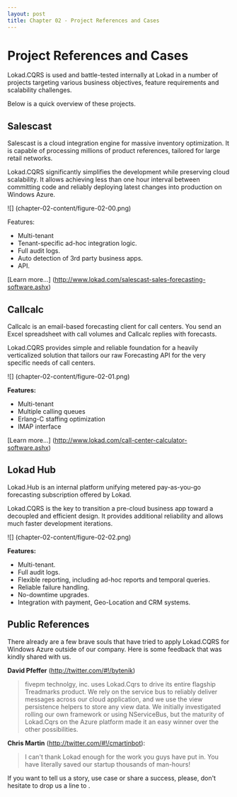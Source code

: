 ```yaml
---
layout: post
title: Chapter 02 - Project References and Cases
---
```



# Project References and Cases
Lokad.CQRS is used and battle-tested internally at Lokad in a number of projects targeting various business objectives, feature requirements and scalability challenges. 

Below is a quick overview of these projects.

## Salescast
Salescast is a cloud integration engine for massive inventory optimization. It is capable of processing millions of product references, tailored for large retail networks. 

Lokad.CQRS significantly simplifies the development while preserving cloud scalability. It allows achieving less than one hour interval between committing code and reliably deploying latest changes into production on Windows Azure.

![] (chapter-02-content/figure-02-00.png)

Features:

* Multi-tenant
* Tenant-specific ad-hoc integration logic.
* Full audit logs.
* Auto detection of 3rd party business apps.
* API.

[Learn more...] (http://www.lokad.com/salescast-sales-forecasting-software.ashx)

## Callcalc
Callcalc is an email-based forecasting client for call centers. You send an Excel spreadsheet with call volumes and Callcalc replies with forecasts.

Lokad.CQRS provides simple and reliable foundation for a heavily verticalized solution that tailors our raw Forecasting API for the very specific needs of call centers.

![] (chapter-02-content/figure-02-01.png)

**Features:**

* Multi-tenant
* Multiple calling queues
* Erlang-C staffing optimization
* IMAP interface

[Learn more...] (http://www.lokad.com/call-center-calculator-software.ashx)

## Lokad Hub
Lokad.Hub is an internal platform unifying metered pay-as-you-go forecasting subscription offered by Lokad. 

Lokad.CQRS is the key to transition a pre-cloud business app toward a decoupled and efficient design. It provides additional reliability and allows much faster development iterations. 

![] (chapter-02-content/figure-02-02.png)

**Features:**

* Multi-tenant.
* Full audit logs.
* Flexible reporting, including ad-hoc reports and temporal queries.
* Reliable failure handling.
* No-downtime upgrades.
* Integration with payment, Geo-Location and CRM systems.

## Public References
There already are a few brave souls that have tried to apply Lokad.CQRS for Windows Azure outside of our company. Here is some feedback that was kindly shared with us.

**David Pfeffer** (<http://twitter.com/#!/bytenik>)

> fivepm technolgy, inc. uses Lokad.Cqrs to drive its entire flagship Treadmarks product. We rely on the service bus to reliably deliver messages across our cloud application, and we use the view persistence helpers to store any view data. We initially investigated rolling our own framework or using NServiceBus, but the maturity of Lokad.Cqrs on the Azure platform made it an easy winner over the other possibilities.

**Chris Martin** (<http://twitter.com/#!/cmartinbot>):
> I can't thank Lokad enough for the work you guys have put in. You have literally saved our startup thousands of man-hours!

<div class='sidenote'>
If you want to tell us a story, use case or share a success, please, don't hesitate to drop us a line to <contact@lokad.com>.
</div>



